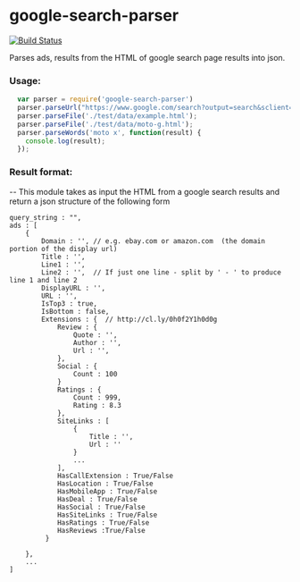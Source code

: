 google-search-parser
====================
[![Build Status](https://travis-ci.org/ogt/google-search-parser.png)](https://travis-ci.org/ogt/google-search-parser)

Parses  ads, results from the HTML of  google search page results into json.

### Usage:

```javascript
  var parser = require('google-search-parser')
  parser.parseUrl("https://www.google.com/search?output=search&sclient=psy-ab&q=racoon&gbv=1");
  parser.parseFile('./test/data/example.html');
  parser.parseFile('./test/data/moto-g.html');
  parser.parseWords('moto x', function(result) {
    console.log(result);
  });
```

### Result format:

--
This module takes as input the HTML from a google search results and return a json structure of the following form
```
query_string : "",
ads : [
    {
        Domain : '', // e.g. ebay.com or amazon.com  (the domain portion of the display url)
        Title : '',
        Line1 : '',
        Line2 : '',  // If just one line - split by ' - ' to produce line 1 and line 2
        DisplayURL : '',
        URL : '',
        IsTop3 : true,
        IsBottom : false,
        Extensions : {  // http://cl.ly/0h0f2Y1h0d0g
            Review : {
                Quote : '',
                Author : '',
                Url : '',
            },
            Social : {
                Count : 100
            }
            Ratings : {
                Count : 999,
                Rating : 8.3
            },
            SiteLinks : [
                {
                    Title : '',
                    Url : ''
                }
                ...
            ],
            HasCallExtension : True/False
            HasLocation : True/False
            HasMobileApp : True/False
            HasDeal : True/False
            HasSocial : True/False
            HasSiteLinks : True/False
            HasRatings : True/False
            HasReviews :True/False
         }

    },
    ...
]
```
